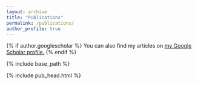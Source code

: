 ```yaml
---
layout: archive
title: "Publications"
permalink: /publications/
author_profile: true
---
```


{% if author.googlescholar %}
  You can also find my articles on <u><a href="{{author.googlescholar}}">my Google Scholar profile</a>.</u>
{% endif %}

{% include base_path %}

<!-- ORIGINAL -->
<!-- {% for post in site.publications reversed %}
  {% include archive-single.html %}
{% endfor %}-->

<!-- RECENT -->
{% include pub_head.html %}


<!-- ORIGINAL -->
<!-- {% for post in site.publications reversed %}
  {% include archive-single.html %}
{% endfor %}-->
